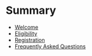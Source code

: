 # Summary

- [Welcome](./welcome.md)
- [Eligibility](./eligibility.md)
- [Registration](./registration.md)
- [Frequently Asked Questions](./faq.md)

